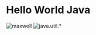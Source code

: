 # Hello World Java

![maxwell](https://media.tenor.com/2x6xqglgLocAAAAj/java.gif)
![java.util.*](https://media1.tenor.com/m/oUak0UFSotcAAAAd/kiryu-java-yakuza-import-util-kazuma.gif)
